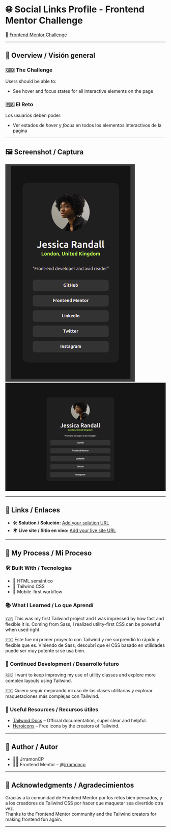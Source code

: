 # 🌐 Social Links Profile - Frontend Mentor Challenge

🎯 [Frontend Mentor Challenge](https://www.frontendmentor.io/challenges/social-links-profile-UG32l9m6dQ)

---

## 📄 Overview / Visión general

### 🇬🇧 The Challenge
Users should be able to:
- See hover and focus states for all interactive elements on the page

### 🇪🇸 El Reto
Los usuarios deben poder:
- Ver estados de *hover* y *focus* en todos los elementos interactivos de la página

---

## 🖼️ Screenshot / Captura

![Screenshot](/public/screenshots/mobile.png)
![Screenshot](/public/screenshots/desktop.png)


---

## 🔗 Links / Enlaces

- 🛠️ **Solution / Solución:** [Add your solution URL](https://your-solution-url.com)  
- 🌍 **Live site / Sitio en vivo:** [Add your live site URL](https://your-live-site-url.com)

---

## 🧠 My Process / Mi Proceso

### 🛠️ Built With / Tecnologías

- 🧩 HTML semántico
- 🎨 Tailwind CSS
- 📱 Mobile-first workflow

### 📚 What I Learned / Lo que Aprendí

🇬🇧 This was my first Tailwind project and I was impressed by how fast and flexible it is. Coming from Sass, I realized utility-first CSS can be powerful when used right.

🇪🇸 Este fue mi primer proyecto con Tailwind y me sorprendió lo rápido y flexible que es. Viniendo de Sass, descubrí que el CSS basado en utilidades puede ser muy potente si se usa bien.

### 🔁 Continued Development / Desarrollo futuro

🇬🇧 I want to keep improving my use of utility classes and explore more complex layouts using Tailwind.

🇪🇸 Quiero seguir mejorando mi uso de las clases utilitarias y explorar maquetaciones más complejas con Tailwind.

### 🔗 Useful Resources / Recursos útiles

- [Tailwind Docs](https://tailwindcss.com/docs) – Official documentation, super clear and helpful.  
- [Heroicons](https://heroicons.com) – Free icons by the creators of Tailwind.  

---

## 👤 Author / Autor

- 🙋‍♂️ JrramonCP
- 🧑‍💻 Frontend Mentor – [@jrramoncp](https://www.frontendmentor.io/profile/@jrramoncp)  

---

## 🙌 Acknowledgments / Agradecimientos

Gracias a la comunidad de Frontend Mentor por los retos bien pensados, y a los creadores de Tailwind CSS por hacer que maquetar sea divertido otra vez.  
Thanks to the Frontend Mentor community and the Tailwind creators for making frontend fun again.

---
